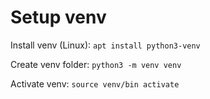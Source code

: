 # Setup venv


Install venv (Linux):
`apt install python3-venv`

Create venv folder:
`python3 -m venv venv`

Activate venv:
`source venv/bin activate`
